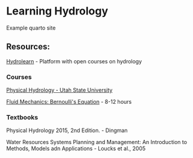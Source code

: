# Learning Hydrology
Example quarto site 


## Resources:

[Hydrolearn](https://hydrolearn.org/) - Platform with open courses on hydrology

### Courses

[Physical Hydrology - Utah State University](https://edx.hydrolearn.org/courses/course-v1:Utah_State_University+CEE6400+2019_Fall/about)

[Fluid Mechanics: Bernoulli's Equation](https://edx.hydrolearn.org/courses/course-v1:HydroLearn+HL300+2020/about) - 8-12 hours

### Textbooks

Physical Hydrology 2015, 2nd Edition. - Dingman

Water Resources Systems Planning and Management: An Introduction to Methods, Models adn Applications - Loucks et al., 2005
